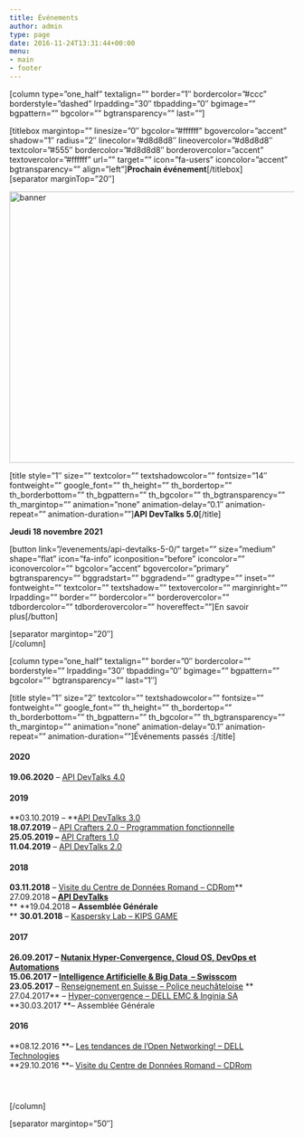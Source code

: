 ```yaml
---
title: Événements
author: admin
type: page
date: 2016-11-24T13:31:44+00:00
menu:
- main
- footer
---
```



[column type=&#8221;one_half&#8221; textalign=&#8221;&#8221; border=&#8221;1&#8243; bordercolor=&#8221;#ccc&#8221; borderstyle=&#8221;dashed&#8221; lrpadding=&#8221;30&#8243; tbpadding=&#8221;0&#8243; bgimage=&#8221;&#8221; bgpattern=&#8221;&#8221; bgcolor=&#8221;&#8221; bgtransparency=&#8221;&#8221; last=&#8221;&#8221;]

[titlebox margintop=&#8221;&#8221; linesize=&#8221;0&#8243; bgcolor=&#8221;#ffffff&#8221; bgovercolor=&#8221;accent&#8221; shadow=&#8221;1&#8243; radius=&#8221;2&#8243; linecolor=&#8221;#d8d8d8&#8243; lineovercolor=&#8221;#d8d8d8&#8243; textcolor=&#8221;#555&#8243; bordercolor=&#8221;#d8d8d8&#8243; borderovercolor=&#8221;accent&#8221; textovercolor=&#8221;#ffffff&#8221; url=&#8221;&#8221; target=&#8221;&#8221; icon=&#8221;fa-users&#8221; iconcolor=&#8221;accent&#8221; bgtransparency=&#8221;&#8221; align=&#8221;left&#8221;]**Prochain événement**[/titlebox]  
[separator marginTop=&#8221;20&#8243;]

<img decoding="async" loading="lazy" class="alignnone size-full wp-image-3133" src="https://api-ne.ch/wp-content/uploads/2019/03/logo-api-standard-PNG-devtalks-2.png" alt="banner" width="800" height="480" /> 

[title style=&#8221;1&#8243; size=&#8221;&#8221; textcolor=&#8221;&#8221; textshadowcolor=&#8221;&#8221; fontsize=&#8221;14&#8243; fontweight=&#8221;&#8221; google\_font=&#8221;&#8221; th\_height=&#8221;&#8221; th\_bordertop=&#8221;&#8221; th\_borderbottom=&#8221;&#8221; th\_bgpattern=&#8221;&#8221; th\_bgcolor=&#8221;&#8221; th\_bgtransparency=&#8221;&#8221; th\_margintop=&#8221;&#8221; animation=&#8221;none&#8221; animation-delay=&#8221;0.1&#8243; animation-repeat=&#8221;&#8221; animation-duration=&#8221;&#8221;]**API DevTalks 5.0**[/title]

**Jeudi 18 novembre 2021**

[button link=&#8221;/evenements/api-devtalks-5-0/&#8221; target=&#8221;&#8221; size=&#8221;medium&#8221; shape=&#8221;flat&#8221; icon=&#8221;fa-info&#8221; iconposition=&#8221;before&#8221; iconcolor=&#8221;&#8221; iconovercolor=&#8221;&#8221; bgcolor=&#8221;accent&#8221; bgovercolor=&#8221;primary&#8221; bgtransparency=&#8221;&#8221; bggradstart=&#8221;&#8221; bggradend=&#8221;&#8221; gradtype=&#8221;&#8221; inset=&#8221;&#8221; fontweight=&#8221;&#8221; textcolor=&#8221;&#8221; textshadow=&#8221;&#8221; textovercolor=&#8221;&#8221; marginright=&#8221;&#8221; lrpadding=&#8221;&#8221; border=&#8221;&#8221; bordercolor=&#8221;&#8221; borderovercolor=&#8221;&#8221; tdbordercolor=&#8221;&#8221; tdborderovercolor=&#8221;&#8221; hovereffect=&#8221;&#8221;]En savoir plus[/button]

[separator margintop=&#8221;20&#8243;]  
[/column]

[column type=&#8221;one_half&#8221; textalign=&#8221;&#8221; border=&#8221;0&#8243; bordercolor=&#8221;&#8221; borderstyle=&#8221;&#8221; lrpadding=&#8221;30&#8243; tbpadding=&#8221;0&#8243; bgimage=&#8221;&#8221; bgpattern=&#8221;&#8221; bgcolor=&#8221;&#8221; bgtransparency=&#8221;&#8221; last=&#8221;1&#8243;]

[title style=&#8221;1&#8243; size=&#8221;2&#8243; textcolor=&#8221;&#8221; textshadowcolor=&#8221;&#8221; fontsize=&#8221;&#8221; fontweight=&#8221;&#8221; google\_font=&#8221;&#8221; th\_height=&#8221;&#8221; th\_bordertop=&#8221;&#8221; th\_borderbottom=&#8221;&#8221; th\_bgpattern=&#8221;&#8221; th\_bgcolor=&#8221;&#8221; th\_bgtransparency=&#8221;&#8221; th\_margintop=&#8221;&#8221; animation=&#8221;none&#8221; animation-delay=&#8221;0.1&#8243; animation-repeat=&#8221;&#8221; animation-duration=&#8221;&#8221;]Événements passés :[/title]

#### 2020

**19.06.2020** &#8211; [API DevTalks 4.0][1]

#### 2019

**03.10.2019 &#8211; **[API DevTalks 3.0][2]  
**18.07.2019** &#8211; [API Crafters 2.0 &#8211; Programmation fonctionnelle][3]  
**25.05.2019 &#8211;** [API Crafters 1.0][4]  
**11.04.2019** &#8211; [API DevTalks 2.0][5]

#### 2018

**03.11.2018** &#8211; [Visite du Centre de Données Romand &#8211; CDRom][6]**  
27.09.2018 **&#8211; [API DevTalks][7]**  
** **19.04.2018 **&#8211; Assemblée Générale**  
** **30.01.2018** &#8211; [Kaspersky Lab &#8211; KIPS GAME][8]

#### 2017

**26.09.2017 **&#8211; [Nutanix Hyper-Convergence, Cloud OS, DevOps et Automations][9]**  
15.06.2017 **&#8211;** **[Intelligence Artificielle & Big Data  &#8211; Swisscom][10]**  
23.05.2017** &#8211; [Renseignement en Suisse &#8211; Police neuchâteloise][11] **  
27.04.2017** &#8211; <a href="https://api-ne.ch/evenements/stockage-data-center-hyper-convergence/" target="_blank" rel="noopener">Hyper-convergence &#8211; DELL EMC & Inginia SA</a>  
**30.03.2017 **&#8211; Assemblée Générale

#### 2016

**08.12.2016 **&#8211; [Les tendances de l’Open Networking! &#8211; DELL Technologies][12]  
**29.10.2016 **&#8211; [Visite du Centre de Données Romand &#8211; CDRom][6]

####  

[/column]

[separator margintop=&#8221;50&#8243;]

 [1]: https://api-ne.ch/evenements/api-devtalks-4-0/
 [2]: https://api-ne.ch/evenements/api-devtalks-3-0/
 [3]: https://api-ne.ch/evenements/api-crafters-2-0/
 [4]: https://api-ne.ch/evenements/api-crafters/
 [5]: https://api-ne.ch/evenements/api-devtalks-2-0/
 [6]: https://api-ne.ch/evenements/centre-de-donnees-romand/
 [7]: https://api-ne.ch/evenements/api-devtalks/
 [8]: https://api-ne.ch/evenements/kaspersky-lab-kips-game-workshop/
 [9]: https://api-ne.ch/evenements/conference-nutanix/
 [10]: https://api-ne.ch/evenements/intelligence-artificielle-big-data-au-dela-des-buzz-words/
 [11]: https://api-ne.ch/evenements/renseignement-en-suisse/
 [12]: https://api-ne.ch/evenements/open-networking-par-dell/